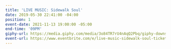 ```yaml
---
title: 'LIVE MUSIC: Sidewalk Soul'
date: 2019-05-30 22:41:00 -04:00
position: 1
event-date: 2021-11-13 19:00:00 -05:00
end-time: '09PM'
giphy-url: https://media.giphy.com/media/3o84TR7rU4nAqQ2Pbq/giphy-downsized-large.gif
event-url: https://www.eventbrite.com/e/live-music-sidewalk-soul-tickets-200077857257
---
```


